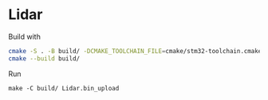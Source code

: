 # Lidar

Build with
```bash
cmake -S . -B build/ -DCMAKE_TOOLCHAIN_FILE=cmake/stm32-toolchain.cmake
cmake --build build/
```

Run
```
make -C build/ Lidar.bin_upload
```